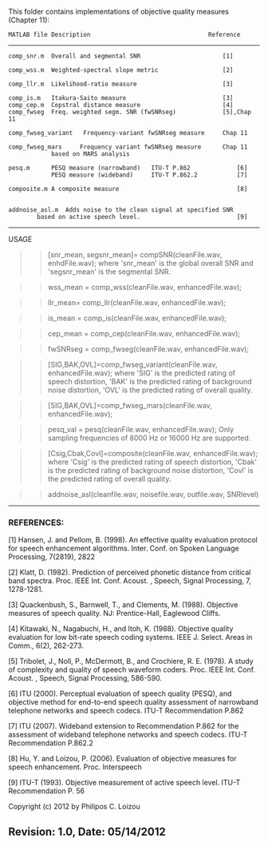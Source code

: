 This folder contains implementations of objective quality measures 
(Chapter 11):

	MATLAB file	Description                                 Reference
-----------------------------------------------------------------------------------
	comp_snr.m	Overall and segmental SNR                       [1]

	comp_wss.m	Weighted-spectral slope metric                  [2]

	comp_llr.m	Likelihood-ratio measure                        [3]

	comp_is.m	Itakura-Saito measure                           [3]
	comp_cep.m	Cepstral distance measure                       [4]
	comp_fwseg	Freq. weighted segm. SNR (fwSNRseg)    	        [5],Chap 11
									 
	comp_fwseg_variant   Frequency-variant fwSNRseg measure		Chap 11 
									
	comp_fwseg_mars	    Frequency variant fwSNRseg measure 		Chap 11
			    based on MARS analysis				 									

	pesq.m		PESQ measure (narrowband)   ITU-T P.862             [6]
                PESQ measure (wideband)     ITU-T P.862.2           [7]

	composite.m	A composite measure                                 [8]


	addnoise_asl.m	Adds noise to the clean signal at specified SNR 
			based on active speech level.                           [9]

---------------------------------------------------------------------------------
USAGE

>>   [snr_mean, segsnr_mean]= compSNR(cleanFile.wav, enhdFile.wav);
      	where 'snr_mean' is the global overall SNR and 'segsnr_mean' is the 
      	segmental SNR.

>>   wss_mean = comp_wss(cleanFile.wav, enhancedFile.wav);

>>   llr_mean= comp_llr(cleanFile.wav, enhancedFile.wav);

>>   is_mean = comp_is(cleanFile.wav, enhancedFile.wav);

>>   cep_mean = comp_cep(cleanFile.wav, enhancedFile.wav);

>>   fwSNRseg = comp_fwseg(cleanFile.wav, enhancedFile.wav);

>>   [SIG,BAK,OVL]=comp_fwseg_variant(cleanFile.wav, enhancedFile.wav);
	    where   'SIG' is the predicted rating of speech distortion,
		'BAK' is the predicted rating of background noise distortion,
		'OVL' is the predicted rating of overall quality.

>>   [SIG,BAK,OVL]=comp_fwseg_mars(cleanFile.wav, enhancedFile.wav);

>>   pesq_val = pesq(cleanFile.wav, enhancedFile.wav);
	    Only sampling frequencies of 8000 Hz or 16000 Hz are supported.

>>   [Csig,Cbak,Covl]=composite(cleanFile.wav, enhancedFile.wav);
		where   'Csig' is the predicted rating of speech distortion,
		'Cbak' is the predicted rating of background noise distortion,
		'Covl' is the predicted rating of overall quality.

>> 	addnoise_asl(cleanfile.wav, noisefile.wav, outfile.wav, SNRlevel)

---------------------------------------------------------------------------

### REFERENCES:

[1] Hansen, J. and Pellom, B. (1998). An effective quality evaluation
	protocol for speech enhancement algorithms. Inter. Conf. on Spoken 
	Language Processing, 7(2819), 2822

[2] Klatt, D. (1982). Prediction of perceived phonetic distance from 
	critical band spectra. Proc. IEEE Int. Conf. Acoust. , Speech, 
	Signal Processing, 7, 1278-1281.

[3] Quackenbush, S., Barnwell, T., and Clements, M. (1988). Objective
	 measures of speech quality. NJ: Prentice-Hall, Eaglewood Cliffs.

[4]	Kitawaki, N., Nagabuchi, H., and Itoh, K. (1988). Objective quality
	evaluation for low bit-rate speech coding systems. IEEE J. Select.
	Areas in Comm., 6(2), 262-273.

[5] Tribolet, J., Noll, P., McDermott, B., and Crochiere, R. E. (1978).
	 A study of complexity and quality of speech waveform coders. Proc. 
	IEEE Int. Conf. Acoust. , Speech, Signal Processing, 586-590.

[6] ITU (2000). Perceptual evaluation of speech quality (PESQ), and 
	objective method for end-to-end speech quality assessment of 
	narrowband telephone networks and speech codecs. ITU-T
	Recommendation P.862

[7] ITU (2007). Wideband extension to Recommendation P.862 for the
    assessment of wideband telephone networks and speech codecs. ITU-T
    Recommendation P.862.2

[8] Hu, Y. and Loizou, P. (2006). Evaluation of objective measures 
	for speech enhancement. Proc. Interspeech

[9] ITU-T (1993). Objective measurement of active speech level. ITU-T 
	Recommendation P. 56


Copyright (c) 2012 by Philipos C. Loizou

Revision: 1.0, Date: 05/14/2012 
------------------------------------------------------------------------------